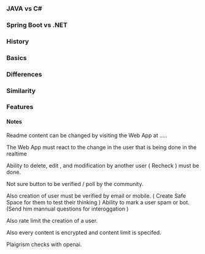 ### JAVA vs C#

### Spring Boot vs .NET
### History

### Basics

### Differences

### Similarity

### Features

#### Notes

Readme content can be changed by visiting the Web App at .....

The Web App must react to the change in the user that is being done in the realtime

Ability to delete, edit , and modification by another user ( Recheck ) must be done.

Not sure button to be verified / poll by the community.

Also creation of user must be verified by email or mobile.
( Create Safe Space for them to test their thinking )
Ability to mark a user spam or bot.(Send him mannual questions for interoggation )

Also rate limit the creation of a user.

Also every content is encrypted and content limit is specifed.

Plaigrism checks with openai.
